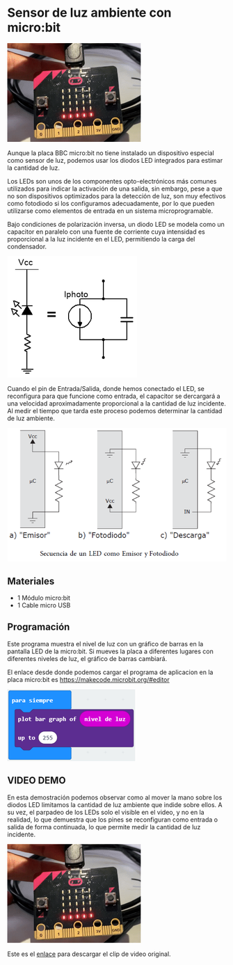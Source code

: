 # Sensor de luz ambiente con micro:bit

![](preview.gif)

Aunque la placa BBC micro:bit no tiene instalado un dispositivo especial como sensor de luz, podemos usar los diodos LED integrados para estimar la cantidad de luz.

Los LEDs son unos de los componentes opto-electrónicos más comunes utilizados para indicar la activación de una salida, sin embargo, pese a que no son dispositivos optimizados para la detección de luz, son muy efectivos como fotodiodo si los configuramos adecuadamente, por lo que pueden utilizarse como elementos de entrada en un sistema microprogramable.

Bajo condiciones de polarización inversa, un diodo LED se modela como un capacitor en paralelo con una fuente de corriente cuya intensidad es proporcional a la luz incidente en el LED, permitiendo la carga del condensador.

![](modeloFotodiodo.png)

Cuando el pin de Entrada/Salida, donde hemos conectado el LED, se reconfigura para que funcione como entrada, el capacitor se dercargará a una velocidad aproximadamente proporcional a la cantidad de luz incidente. Al medir el tiempo que tarda este proceso podemos determinar la cantidad de luz ambiente.

![](secuenciaLedFoto.png)

## Materiales

- 1 Módulo micro:bit
- 1 Cable micro USB

## Programación

Este programa muestra el nivel de luz con un gráfico de barras en la pantalla LED de la micro:bit. Si mueves la placa a diferentes lugares con diferentes niveles de luz, el gráfico de barras cambiará.

El enlace desde donde podemos cargar el programa de aplicacion en la placa micro:bit es https://makecode.microbit.org/#editor

![](programaBloque.png)

## VIDEO DEMO

En esta demostración podemos observar como al mover la mano sobre los diodos LED limitamos la cantidad de luz ambiente que indide sobre ellos. A su vez, el parpadeo de los LEDs solo el visible en el video, y no en la realidad, lo que demuestra que los pines se reconfiguran como entrada o salida de forma continuada, lo que permite medir la cantidad de luz incidente.

![](preview.gif)

Este es el [enlace](video.MOV) para descargar el clip de video original.
